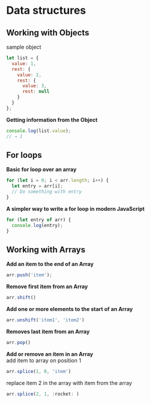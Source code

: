 # Data structures

## Working with Objects
sample object 
```javascript
let list = {
  value: 1,
  rest: {
    value: 2,
    rest: {
      value: 3,
      rest: null
    }
  }
};
```

**Getting information from the Object**
```javascript
console.log(list.value);
// → 1
```

## For loops
**Basic for loop over an array**
```javascript
for (let i = 0; i < arr.length; i++) {
  let entry = arr[i];
  // Do something with entry
}
```

**A simpler way to write a for loop in modern JavaScript**
```javascript
for (let entry of arr) {
  console.log(entry);
}
```


## Working with Arrays

**Add an item to the end of an Array**
```javascript
arr.push('item');
```

**Remove first item from an Array**
```javascript
arr.shift()
```

**Add one or more elements to the start of an Array**
```javascript
arr.unshift('item1', 'item2')
```

**Removes last item from an Array**
```javascript
arr.pop()
```

**Add or remove an item in an Array** \
add item to array on position 1
```javascript
arr.splice(1, 0, 'item')
```

replace item 2 in the array with  item from the array
```javascript
arr.splice(2, 1, :rocket: )
```
